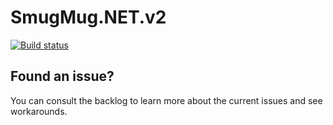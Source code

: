 # SmugMug.NET.v2

[![Build status](https://justinmarks.visualstudio.com/_apis/public/build/definitions/691dc3c5-7162-43e6-a20b-7663d7aea611/28/badge)](https://justinmarks.visualstudio.com/_apis/public/build/definitions/691dc3c5-7162-43e6-a20b-7663d7aea611/28/badge)

## Found an issue?
You can consult the backlog to learn more about the current issues and see workarounds.

